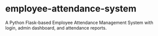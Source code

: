 # employee-attendance-system
A Python Flask-based Employee Attendance Management System with login, admin dashboard, and attendance reports.

